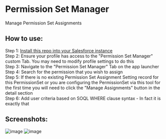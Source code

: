 # Permission Set Manager
Manage Permission Set Assignments 

## How to use:
Step 1: [Install this repo into your Salesforce instance](https://githubsfdeploy.herokuapp.com?owner=Anthony1234567&repo=Permission-Set-Manager&ref=master) \
Step 2: Ensure your profile has access to the "Permission Set Manager" custom Tab. You may need to modify profile settings to do this \
Step 3: Navigate to the "Permission Set Manager" Tab on the app launcher \
Step 4: Search for the permission that you wish to assign \
Step 5: If there is no existing Permission Set Assignment Setting record for this PermissionSet or you are configuring the PermissionSet via this tool for the first time you will need to click the "Manage Assignments" button in the detail section \
Step 6: Add user criteria based on SOQL WHERE clause syntax - In fact it is exactly that 

## Screenshots:
![image](https://user-images.githubusercontent.com/6342285/94840283-0ad76780-03cd-11eb-8597-7668a5250293.png)
![image](https://user-images.githubusercontent.com/6342285/94840840-f182eb00-03cd-11eb-9b0e-980e025f44f4.png)
